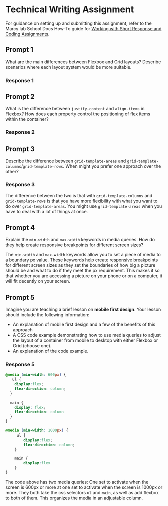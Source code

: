 # Technical Writing Assignment

For guidance on setting up and submitting this assignment, refer to the Marcy lab School Docs How-To guide for [Working with Short Response and Coding Assignments](https://marcylabschool.gitbook.io/marcy-lab-school-docs/fullstack-curriculum/how-tos/working-with-assignments#how-to-work-on-assignments).

## Prompt 1

What are the main differences between Flexbox and Grid layouts? Describe scenarios where each layout system would be more suitable.

### Response 1

## Prompt 2

What is the difference between `justify-content` and `align-items` in Flexbox? How does each property control the positioning of flex items within the container?

### Response 2

## Prompt 3

Describe the difference between `grid-template-areas` and `grid-template-columns`/`grid-template-rows`. When might you prefer one approach over the other?

### Response 3

The difference between the two is that with `grid-template-columns` and `grid-template-rows` is that you have more flexibility with what you want to do over `grid-template-areas`. You might use `grid-template-areas` when you have to deal with a lot of things at once.

## Prompt 4

Explain the `min-width` and `max-width` keywords in media queries. How do they help create responsive breakpoints for different screen sizes?

The `min-width` and `max-width` keywords allow you to set a piece of media to a boundary px value.
These keywords help create responsive breakpoints for different screen sizes as they set the boundaries of how big a picture should be and what to do if they meet the px requirement. This makes it so that whether you are accessing a picture on your phone or on a computer, it will fit decently on your screen.

## Prompt 5

Imagine you are teaching a brief lesson on **mobile first design**. Your lesson should include the following information:

* An explanation of mobile first design and a few of the benefits of this approach
* A CSS code example demonstrating how to use media queries to adjust the layout of a container from mobile to desktop with either Flexbox or Grid (choose one).
* An explanation of the code example.

### Response 5
```css
@media (min-width: 600px) {
   ul {
    display:flex;
    flex-direction: column;
  }
  
  main {
    display: flex;
    flex-direction: column
  }
}

@media (min-width: 1000px) {
     ul {
        display:flex;
        flex-direction: column;
    }

    main {
        display:flex
    }
}
```
The code above has two media queries: One set to activate when the screen is 600px or more at one set to activate when the screen is 1000px or more.
They both take the css selectors `ul` and `main`, as well as add flexbox to both of them. This organizes the media in an adjustable column.